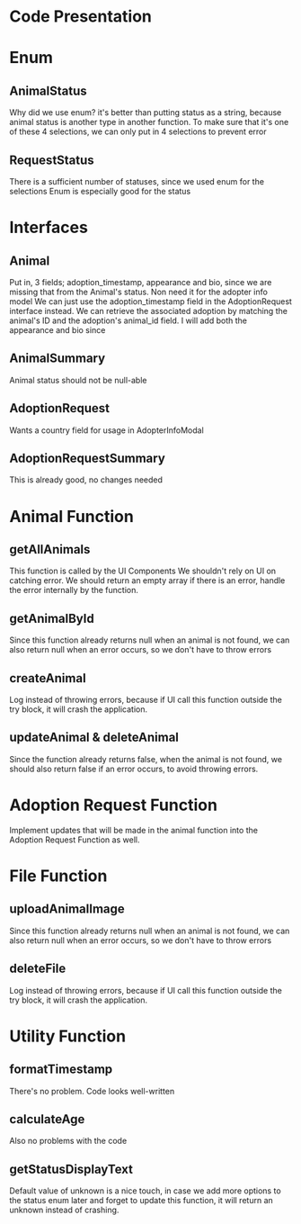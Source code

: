 # Code Presentation

# Enum


## AnimalStatus
Why did we use enum? 
it's better than putting status as a string, because animal status is another type in another function. To make sure that it's one of these 4 selections, we can only put in 4 selections to prevent error

## RequestStatus
There is a sufficient number of statuses, since we used enum for the selections
Enum is especially good for the status

# Interfaces


## Animal 
Put in, 3 fields; adoption_timestamp, appearance and bio, since we are missing that from the Animal's status. Non need it for the adopter info model
We can just use the adoption_timestamp field in the AdoptionRequest interface instead. We can retrieve the associated adoption by matching the animal's ID and the adoption's animal_id field. I will add both the appearance and bio since

## AnimalSummary
Animal status should not be null-able

## AdoptionRequest
Wants a country field for usage in AdopterInfoModal

## AdoptionRequestSummary
This is already good, no changes needed

# Animal Function

## getAllAnimals
This function is called by the UI Components
We shouldn't rely on UI on catching error. We should return an empty array if there is an error, handle the error internally by the function.

## getAnimalById
Since this function already returns null when an animal is not found, we can also return null when an error occurs, so we don't have to throw errors

## createAnimal
Log instead of throwing errors, because if UI call this function outside the try block, it will crash the application.

## updateAnimal & deleteAnimal
Since the function already returns false, when the animal is not found, we should also return false if an error occurs, to avoid throwing errors.

# Adoption Request Function
Implement updates that will be made in the animal function into the Adoption Request Function as well.

# File Function


## uploadAnimalImage
Since this function already returns null when an animal is not found, we can also return null when an error occurs, so we don't have to throw errors

## deleteFile
Log instead of throwing errors, because if UI call this function outside the try block, it will crash the application.

# Utility Function


## formatTimestamp
There's no problem. Code looks well-written

## calculateAge
Also no problems with the code

## getStatusDisplayText
Default value of unknown is a nice touch, in case we add more options to the status enum later and forget to update this function, it will return an unknown instead of crashing.
